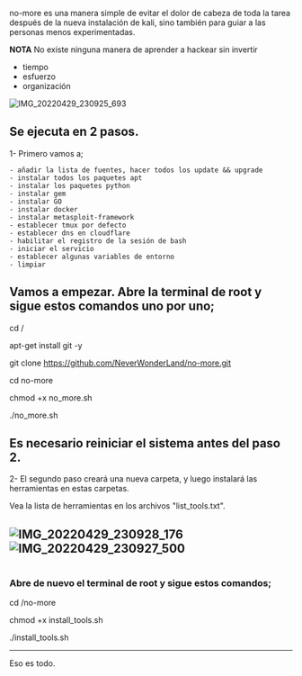 no-more es una manera simple de evitar el dolor de cabeza de toda la tarea después de la nueva instalación de kali, sino también para guiar a las personas menos experimentadas. 

**NOTA**  No existe ninguna manera de aprender a hackear sin invertir

- tiempo
- esfuerzo
- organización

![IMG_20220429_230925_693](https://user-images.githubusercontent.com/64184513/166124722-3378bdb9-7d3c-4e40-9c4f-aa1a7e57bd59.jpg)

## Se ejecuta en 2 pasos.

1- Primero vamos a;

    - añadir la lista de fuentes, hacer todos los update && upgrade 
    - instalar todos los paquetes apt 
    - instalar los paquetes python
    - instalar gem 
    - instalar GO 
    - instalar docker
    - instalar metasploit-framework
    - establecer tmux por defecto
    - establecer dns en cloudflare
    - habilitar el registro de la sesión de bash 
    - iniciar el servicio
    - establecer algunas variables de entorno
    - limpiar

## Vamos a empezar. Abre la terminal de root y sigue estos comandos uno por uno;

cd /

apt-get install git -y

git clone https://github.com/NeverWonderLand/no-more.git

cd no-more

chmod +x no_more.sh

./no_more.sh

## Es necesario reiniciar el sistema antes del paso 2.


2- El segundo paso creará una nueva carpeta, y luego instalará las herramientas en estas carpetas.

Vea la lista de herramientas en los archivos "list_tools.txt".

![IMG_20220429_230928_176](https://user-images.githubusercontent.com/64184513/166124803-63239410-61d9-4255-add2-7d5525f6fd20.jpg)
![IMG_20220429_230927_500](https://user-images.githubusercontent.com/64184513/166124816-e92c34fc-14ec-4ef7-a771-886e6a77982c.jpg)
------------------------------
#

### Abre de nuevo el terminal de root y sigue estos comandos;

cd /no-more

chmod +x install_tools.sh

./install_tools.sh

-------------------------------
Eso es todo.




